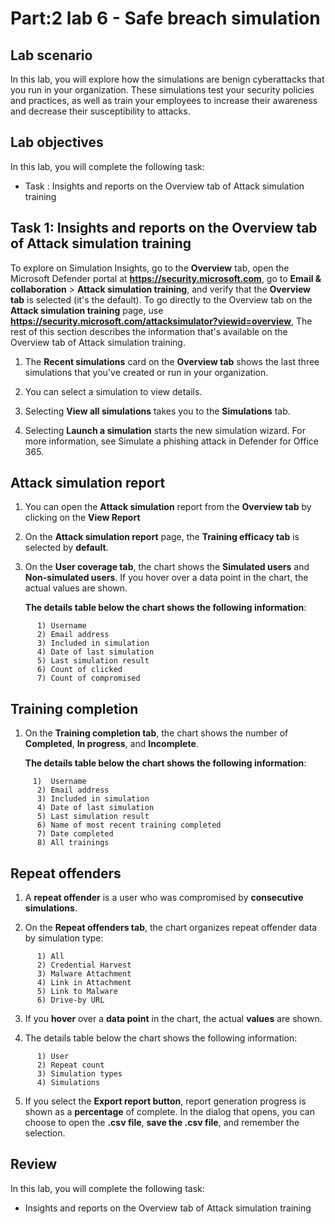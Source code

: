 # Part:2 lab 6 - Safe breach simulation

## Lab scenario
In this lab, you will explore how the simulations are benign cyberattacks that you run in your organization. These simulations test your security policies and practices, as well as train your employees to increase their awareness and decrease their susceptibility to attacks.

## Lab objectives

In this lab, you will complete the following task:

+ Task : Insights and reports on the Overview tab of Attack simulation training 

## Task 1: Insights and reports on the Overview tab of Attack simulation training

To explore on Simulation Insights, go to the **Overview** tab, open the Microsoft Defender portal at **https://security.microsoft.com**, go to **Email & collaboration** > **Attack simulation training**, and verify that the **Overview tab** is selected (it's the default). To go directly to the Overview tab on the **Attack simulation training** page, use **https://security.microsoft.com/attacksimulator?viewid=overview**, The rest of this section describes the information that's available on the Overview tab of Attack simulation training.


1. The **Recent simulations** card on the **Overview tab** shows the last three simulations that you've created or run in your organization.

1. You can select a simulation to view details.

1. Selecting **View all simulations** takes you to the **Simulations** tab.

1. Selecting **Launch a simulation** starts the new simulation wizard. For more information, see Simulate a phishing attack in Defender for Office 365.

## Attack simulation report

1. You can open the **Attack simulation** report from the **Overview tab** by clicking on the **View Report**

2. On the **Attack simulation report** page, the **Training efficacy tab** is selected by **default**.

3. On the **User coverage tab**, the chart shows the **Simulated users** and **Non-simulated users**. If you hover over a data point in the chart, the actual values are shown.

   **The details table below the chart shows the following information**:

```
      1) Username
      2) Email address
      3) Included in simulation
      4) Date of last simulation
      5) Last simulation result
      6) Count of clicked
      7) Count of compromised
```

## Training completion

1. On the **Training completion tab**, the chart shows the number of **Completed**, **In progress**, and **Incomplete**.

   **The details table below the chart shows the following information**:

```
     1)  Username
      2) Email address
      3) Included in simulation
      4) Date of last simulation
      5) Last simulation result
      6) Name of most recent training completed
      7) Date completed
      8) All trainings
```

## Repeat offenders

1. A **repeat offender** is a user who was compromised by **consecutive simulations**.

2. On the **Repeat offenders tab**, the chart organizes repeat offender data by simulation type:

```
      1) All
      2) Credential Harvest
      3) Malware Attachment
      4) Link in Attachment
      5) Link to Malware
      6) Drive-by URL
```
3. If you **hover** over a **data point** in the chart, the actual **values** are shown.

4. The details table below the chart shows the following information:

```
      1) User
      2) Repeat count
      3) Simulation types
      4) Simulations
```

5. If you select the **Export report button**, report generation progress is shown as a **percentage** of complete. In the dialog that opens, you can choose to open the **.csv file**, **save the .csv file**, and remember the selection.

## Review
In this lab, you will complete the following task:
+ Insights and reports on the Overview tab of Attack simulation training 
